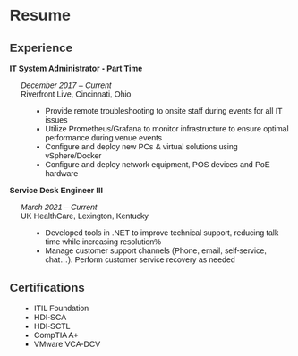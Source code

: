 <!DOCTYPE html>
<html lang="en">
<head>
    <meta charset="UTF-8">
    <meta name="viewport" content="width=device-width, initial-scale=1.0">
    <title>Resume</title>
    <style>
        body {
            font-family: Arial, sans-serif;
            margin: 20px;
        }
        h1, h2 {
            color: #333;
        }
        .section {
            margin-bottom: 30px;
        }
        .job-title {
            font-weight: bold;
        }
        .job-details {
            margin-left: 20px;
        }
        .date {
            font-style: italic;
        }
        .bullet-points {
            list-style-type: square;
            margin-left: 20px;
        }
    </style>
</head>
<body>
    <h1>Resume</h1>
    <div class="section">
        <h2>Experience</h2>
        <div class="job-title">IT System Administrator - Part Time</div>
        <div class="job-details">
            <p><span class="date">December 2017 – Current</span><br>
            Riverfront Live, Cincinnati, Ohio</p>
            <ul class="bullet-points">
                <li>Provide remote troubleshooting to onsite staff during events for all IT issues</li>
                <li>Utilize Prometheus/Grafana to monitor infrastructure to ensure optimal performance during venue events</li>
                <li>Configure and deploy new PCs & virtual solutions using vSphere/Docker</li>
                <li>Configure and deploy network equipment, POS devices and PoE hardware</li>
            </ul>
        </div>
        <div class="job-title">Service Desk Engineer III</div>
        <div class="job-details">
            <p><span class="date">March 2021 – Current</span><br>
            UK HealthCare, Lexington, Kentucky</p>
            <ul class="bullet-points">
                <li>Developed tools in .NET to improve technical support, reducing talk time while increasing resolution%</li>
                <li>Manage customer support channels (Phone, email, self-service, chat…). Perform customer service recovery as needed</li>
                <!-- Add other bullet points here -->
            </ul>
        </div>
        <!-- Add other job experiences similarly -->
    </div>
    <div class="section">
        <h2>Certifications</h2>
        <ul class="bullet-points">
            <li>ITIL Foundation</li>
            <li>HDI-SCA</li>
            <li>HDI-SCTL</li>
            <li>CompTIA A+</li>
            <li>VMware VCA-DCV</li>
        </ul>
    </div>
</body>
</html>
